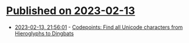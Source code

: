 # [Published on 2023-02-13](index.md)

* [2023-02-13, 21:56:01](https://lobste.rs/s/dokmeb/codepoints_find_all_unicode_characters) - [Codepoints: Find all Unicode characters from Hieroglyphs to Dingbats](https://codepoints.net)
